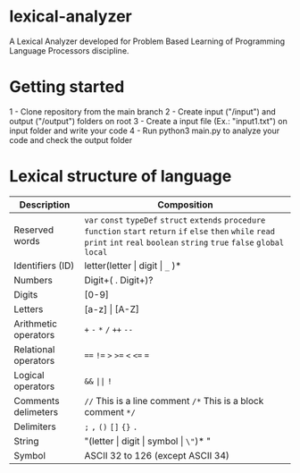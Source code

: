 # lexical-analyzer
A Lexical Analyzer developed for Problem Based Learning of Programming Language Processors discipline.

# Getting started
1 - Clone repository from the main branch
2 - Create input ("/input") and output ("/output") folders on root
3 - Create a input file (Ex.: "input1.txt") on input folder and write your code
4 - Run python3 main.py to analyze your code and check the output folder

# Lexical structure of language

| Description | Composition |
| -------------------- | ------------------------------------------------------------------------------------------------------------------------------------------------------------------------------------------------------------------ |
| Reserved words  | `var` `const` `typeDef` `struct` `extends` `procedure` `function` `start` `return` `if` `else` `then` `while` `read` `print` `int` `real` `boolean` `string` `true` `false` `global` `local` |
| Identifiers (ID) | letter(letter \| digit \| `_` )\*|
| Numbers | Digit+( . Digit+)? |
| Digits | [0-9] |
| Letters | [a-z] \| [A-Z] |
| Arithmetic operators | `+` `-` `*` `/` `++` `--` |
| Relational operators | `==` `!=` `>` `>=` `<` `<=` `=` |
| Logical operators | `&&` `\|\|` `!` |
| Comments delimeters | `//` This is a line comment `/*` This is a block comment `*/`
| Delimiters | `;` `,` `()` `[]` `{}` `.` |
| String | "(letter \| digit \| symbol \| `\"`)* " |
| Symbol | ASCII 32 to 126 (except ASCII 34) |
